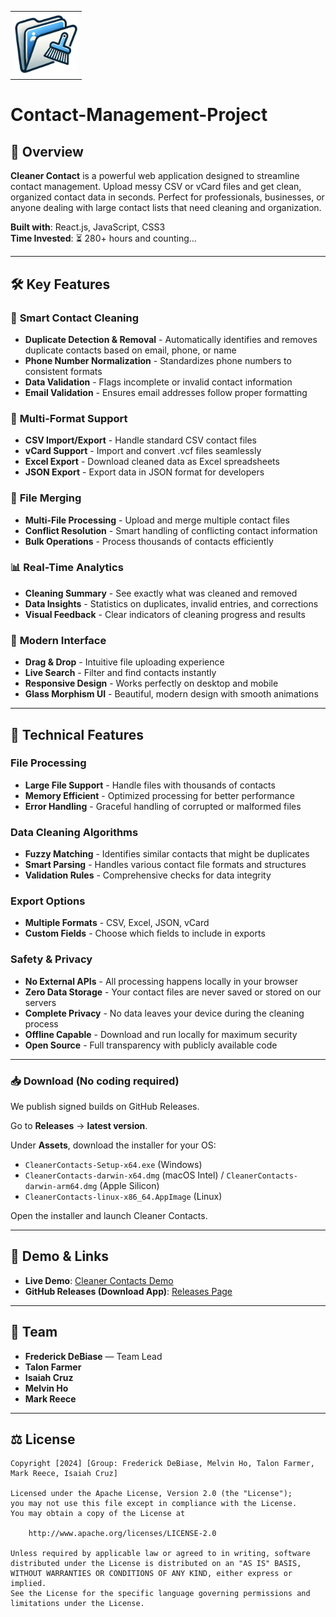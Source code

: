 <table>
  <tr>
    <td><img src="src\assets\contactcleanerbkg.png" alt="Contact-Manager-logo" height="100" width="100"></td>
  </tr>
</table>

# Contact-Management-Project 

## 🚀 Overview
**Cleaner Contact** is a powerful web application designed to streamline contact management. Upload messy CSV or vCard files and get clean, organized contact data in seconds. Perfect for professionals, businesses, or anyone dealing with large contact lists that need cleaning and organization.

**Built with**: React.js, JavaScript, CSS3  
**Time Invested**: ⏳ 280+ hours and counting...

---

## 🛠 Key Features

### 🧹 **Smart Contact Cleaning**
- **Duplicate Detection & Removal** - Automatically identifies and removes duplicate contacts based on email, phone, or name
- **Phone Number Normalization** - Standardizes phone numbers to consistent formats
- **Data Validation** - Flags incomplete or invalid contact information
- **Email Validation** - Ensures email addresses follow proper formatting

### 📂 **Multi-Format Support**
- **CSV Import/Export** - Handle standard CSV contact files
- **vCard Support** - Import and convert .vcf files seamlessly
- **Excel Export** - Download cleaned data as Excel spreadsheets
- **JSON Export** - Export data in JSON format for developers

### 🔄 **File Merging**
- **Multi-File Processing** - Upload and merge multiple contact files
- **Conflict Resolution** - Smart handling of conflicting contact information
- **Bulk Operations** - Process thousands of contacts efficiently

### 📊 **Real-Time Analytics**
- **Cleaning Summary** - See exactly what was cleaned and removed
- **Data Insights** - Statistics on duplicates, invalid entries, and corrections
- **Visual Feedback** - Clear indicators of cleaning progress and results

### 🎨 **Modern Interface**
- **Drag & Drop** - Intuitive file uploading experience
- **Live Search** - Filter and find contacts instantly
- **Responsive Design** - Works perfectly on desktop and mobile
- **Glass Morphism UI** - Beautiful, modern design with smooth animations

---

## 🔧 Technical Features

### File Processing
- **Large File Support** - Handle files with thousands of contacts
- **Memory Efficient** - Optimized processing for better performance
- **Error Handling** - Graceful handling of corrupted or malformed files

### Data Cleaning Algorithms
- **Fuzzy Matching** - Identifies similar contacts that might be duplicates
- **Smart Parsing** - Handles various contact file formats and structures
- **Validation Rules** - Comprehensive checks for data integrity

### Export Options
- **Multiple Formats** - CSV, Excel, JSON, vCard
- **Custom Fields** - Choose which fields to include in exports

### Safety & Privacy
- **No External APIs** - All processing happens locally in your browser
- **Zero Data Storage** - Your contact files are never saved or stored on our servers
- **Complete Privacy** - No data leaves your device during the cleaning process
- **Offline Capable** - Download and run locally for maximum security
- **Open Source** - Full transparency with publicly available code

---

### 📥 Download (No coding required)

We publish signed builds on GitHub Releases.

Go to **Releases** → **latest version**.

Under **Assets**, download the installer for your OS:
- `CleanerContacts-Setup-x64.exe` (Windows)
- `CleanerContacts-darwin-x64.dmg` (macOS Intel) / `CleanerContacts-darwin-arm64.dmg` (Apple Silicon)
- `CleanerContacts-linux-x86_64.AppImage` (Linux)

Open the installer and launch Cleaner Contacts.

---

## 🔗 Demo & Links
- **Live Demo**: [Cleaner Contacts Demo](https://youtu.be/Si0J3p5zZ88)
- **GitHub Releases (Download App)**: [Releases Page](https://github.com/Fred56733/Cleaner-Contacts/releases)

---

## 👥 Team
- **Frederick DeBiase** — Team Lead  
- **Talon Farmer**  
- **Isaiah Cruz**   
- **Melvin Ho** 
- **Mark Reece** 

---

## ⚖ License
    Copyright [2024] [Group: Frederick DeBiase, Melvin Ho, Talon Farmer, Mark Reece, Isaiah Cruz]

    Licensed under the Apache License, Version 2.0 (the "License");
    you may not use this file except in compliance with the License.
    You may obtain a copy of the License at

        http://www.apache.org/licenses/LICENSE-2.0

    Unless required by applicable law or agreed to in writing, software
    distributed under the License is distributed on an "AS IS" BASIS,
    WITHOUT WARRANTIES OR CONDITIONS OF ANY KIND, either express or implied.
    See the License for the specific language governing permissions and
    limitations under the License.
